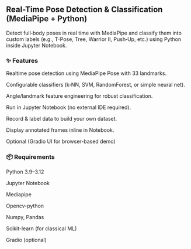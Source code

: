 ## **Real-Time Pose Detection & Classification (MediaPipe + Python)**

Detect full‑body poses in real time with MediaPipe and classify them into custom labels (e.g., T-Pose, Tree, Warrior II, Push‑Up, etc.) using Python inside Jupyter Notebook.

### **✨ Features**

Realtime pose detection using MediaPipe Pose with 33 landmarks.

Configurable classifiers (k‑NN, SVM, RandomForest, or simple neural net).

Angle/landmark feature engineering for robust classification.

Run in Jupyter Notebook (no external IDE required).

Record & label data to build your own dataset.

Display annotated frames inline in Notebook.

Optional (Gradio UI for browser-based demo)

### **📦 Requirements**

Python 3.9–3.12

Jupyter Notebook

Mediapipe

Opencv-python

Numpy, Pandas

Scikit-learn (for classical ML)

Gradio (optional)
